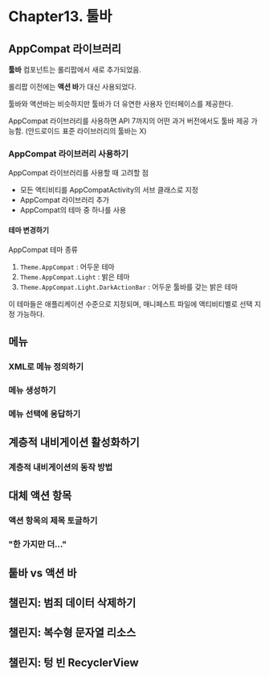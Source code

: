# Chapter13. 툴바

## AppCompat 라이브러리

**툴바** 컴포넌트는 롤리팝에서 새로 추가되었음.

롤리팝 이전에는 **액션 바**가 대신 사용되었다.

툴바와 액션바는 비슷하지만 툴바가 더 유연한 사용자 인터페이스를 제공한다. 

AppCompat 라이브러리를 사용하면 API 7까지의 어떤 과거 버전에서도 툴바 제공 가능함.
(안드로이드 표준 라이브러리의 툴바는 X)

### AppCompat 라이브러리 사용하기

AppCompat 라이브러리를 사용할 때 고려할 점
- 모든 액티비티를 AppCompatActivity의 서브 클래스로 지정
- AppCompat 라이브러리 추가
- AppCompat의 테마 중 하나를 사용

#### 테마 변경하기

AppCompat 테마 종류 
1. `Theme.AppCompat` : 어두운 테마
2. `Theme.AppCompat.Light` : 밝은 테마
3. `Theme.AppCompat.Light.DarkActionBar` : 어두운 툴바를 갖는 밝은 테마

이 테마들은 애플리케이션 수준으로 지정되며, 매니페스트 파일에 액티비티별로 선택 지정 가능하다.



## 메뉴

### XML로 메뉴 정의하기

### 메뉴 생성하기

### 메뉴 선택에 응답하기

## 계층적 내비게이션 활성화하기

### 계층적 내비게이션의 동작 방법

## 대체 액션 항목

### 액션 항목의 제목 토글하기

### "한 가지만 더..."

## 퉅바 vs 액션 바

## 챌린지: 범죄 데이터 삭제하기

## 챌린지: 복수형 문자열 리소스

## 챌린지: 텅 빈 RecyclerView


